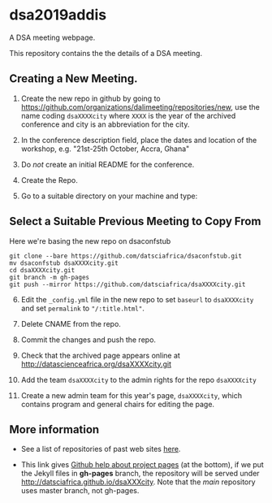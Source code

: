 # dsa2019addis

A DSA meeting webpage.

This repository contains the the details of a DSA meeting. 

## Creating a New Meeting. 

1. Create the new repo in github by going to <https://github.com/organizations/dalimeeting/repositories/new>, use the name coding `dsaXXXXcity` where `XXXX` is the year of the archived conference and city is an abbreviation for the city. 

2. In the conference description field, place the dates and location of the workshop, e.g. "21st-25th October, Accra, Ghana"

3. Do *not* create an initial README for the conference. 

4. Create the Repo.

5. Go to a suitable directory on your machine and type:

## Select a Suitable Previous Meeting to Copy From

Here we're basing the new repo on dsaconfstub

```
git clone --bare https://github.com/datsciafrica/dsaconfstub.git
mv dsaconfstub dsaXXXXcity.git
cd dsaXXXXcity.git
git branch -m gh-pages
git push --mirror https://github.com/datsciafrica/dsaXXXXcity.git
```
6. Edit the `_config.yml` file in the new repo to set `baseurl` to `dsaXXXXcity` and set `permalink` to  `"/:title.html"`.

7. Delete CNAME from the repo.

8. Commit the changes and push the repo.

9. Check that the archived page appears online at http://datascienceafrica.org/dsaXXXXcity.git


11. Add the team `dsaXXXXcity` to the admin rights for the repo `dsaXXXXcity`

12. Create a new admin team for this year's page, `dsaXXXXcity`, which contains program and general chairs for editing the page.

## More information

* See
  a list of repositories of past web sites [here](https://github.com/datsciafrica/).

* This link gives [Github help about project
pages](https://help.github.com/articles/user-organization-and-project-pages/)
(at the bottom), if we put the Jekyll files in **gh-pages** branch, the repository
will be served under http://datsciafrica.github.io/dsaXXXcity. Note that the *main*
repository uses master branch, not gh-pages.




